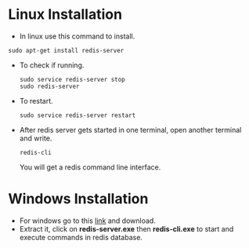 # Linux Installation

 - In linux use this command to install.
  ```
  sudo apt-get install redis-server
  ```
 - To check if running.
   ```
   sudo service redis-server stop
   sudo redis-server
   ```  
 - To restart.
   ```
   sudo service redis-server restart
   ```
 - After redis server gets started in one terminal, open another terminal and write.
   ```
   redis-cli
   ```
   You will get a redis command line interface.

# Windows Installation

 - For windows go to this [link](https://github.com/microsoftarchive/redis/releases) and download.   
 - Extract it, click on **redis-server.exe** then **redis-cli.exe** to start and execute commands in redis database.


























